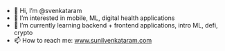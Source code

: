 - 👋 Hi, I’m @svenkataram
- 👀 I’m interested in mobile, ML, digital health applications
- 🌱 I’m currently learning backend + frontend applications, intro ML, defi, crypto
- 📫 How to reach me: www.sunilvenkataram.com

<!---
svenkataram/svenkataram is a ✨ special ✨ repository because its `README.md` (this file) appears on your GitHub profile.
You can click the Preview link to take a look at your changes.
--->
